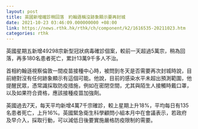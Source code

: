 ```yaml
---
layout: post
title: 英國新增確診稍回落　約翰遜稱沒跡象顯示要再封城
date: 2021-10-23 03:46:09.000000000 +08:00
link: https://news.rthk.hk/rthk/ch/component/k2/1616535-20211023.htm
categories: rthk
---
```


英國星期五新增49298宗新型冠狀病毒確診個案，較前一天超過5萬宗，稍為回落，再多180名患者死亡，累計13萬9千多人不治。

首相約翰遜視察倫敦一間疫苗接種中心時，被問到冬天是否需要再次封城時說，目前絕對沒有任何跡象顯示有這個可能。他說，目前的感染水平未超出預測範圍，他提醒民眾，憑常識採取防疫措施，例如在密閉空間，尤其與陌生人接觸時戴口罩，以及如果符合資格，應該接種疫苗加強劑。

英國過去7天，每天平均新增4萬7千宗確診，較上星期上升18%，平均每日有135名患者死亡，上升16%。英國緊急衛生科學顧問小組本月中在會議表示，若政府及早介入，採取行動，可以減低日後要實施嚴格防疫限制的需要。
